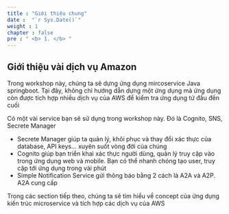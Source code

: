 ```yaml
---
title : "Giới thiệu chung"
date :  "`r Sys.Date()`" 
weight : 1 
chapter : false
pre : " <b> 1. </b> "
---
```



## Giới thiệu vài dịch vụ Amazon 

Trong workshop này, chúng ta sẽ dựng ứng dụng mircoservice Java springboot. Tại đây, không chỉ hướng dẫn dựng một ứng dụng mà ứng dụng còn được tích hợp nhiều dịch vụ của AWS để kiểm tra ứng dụng từ đầu đến cuối

Có một vài service bạn sẽ sử dụng trong workshop này. Đó là Cognito, SNS, Secrete Manager

- Secrete Manager giúp ta quản lý, khôi phục và thay đổi xác thực của database, API keys... xuyên suốt vòng đời của chúng
- Cognito giúp bạn triển khai xác thực người dùng, quản lý truy cập vào trong ứng dụng web và mobile. Bạn có thể nhanh chóng tạo user, truy cập tới ứng dụng trong vài phút
- Simple Notification Service gửi thông báo bằng 2 cách là A2A và A2P. A2A cung cấp 

Trong các section tiếp theo, chúng ta sẽ tìm hiểu về concept của ứng dụng kiến trúc microservice và tích hợp các dịch vụ của AWS
